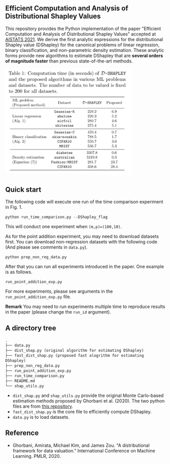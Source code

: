 ## Efficient Computation and Analysis of Distributional Shapley Values

This repository provides the Python implementation of the paper "Efficient Computation and Analysis of Distributional Shapley Values" accepted at [AISTATS 2021](https://aistats.org/aistats2021). We derive the first analytic expressions for the distributional Shapley value (DShapley) for the canonical problems of linear regression, binary classification, and non-parametric density estimation. These analytic forms provide new algorithms to estimate DShapley that are **several orders of magnitude faster** than previous state-of-the-art methods.

<img src="./fig/table_fig.png" width="400">

## Quick start

The following code will execute one run of the time comparison experiment in Fig. 1. 
```
python run_time_comparison.py --DShapley_flag
```
This will conduct one experiment when `(m,p)=(100,10)`.

As for the point addition experiment, you may need to download datasets first. You can download non-regression datasets with the following code (And please see comments in `data.py`).
```
python prep_non_reg_data.py
```
After that you can run all experiments introduced in the paper. One example is as follows.
```
run_point_addition_exp.py
``` 
For more experiments, please see arguments in the `run_point_addition_exp.py` file.

**Remark** You may need to run experiments multiple time to reproduce results in the paper (please change the `run_id` argument). 

## A directory tree 

```
.
├── data.py
├── dist_shap.py (original algorithm for estimating DShapley)
├── fast_dist_shap.py (proposed fast alogrithm for estimating DShapley)
├── prep_non_reg_data.py
├── run_point_addition_exp.py
├── run_time_comparison.py
├── README.md
└── shap_utils.py
```

- `dist_shap.py` and `shap_utils.py` provide the original Monte Carlo-based estimation methods proposed by Ghorbani et al. (2020). The two python files are from [this repository](https://github.com/amiratag/DistributionalShapley).
-  `fast_dist_shap.py` is the core file to efficiently compute DShapley.
- `data.py` is to load datasets.

## Reference

- Ghorbani, Amirata, Michael Kim, and James Zou. "A distributional framework for data valuation." International Conference on Machine Learning. PMLR, 2020.



